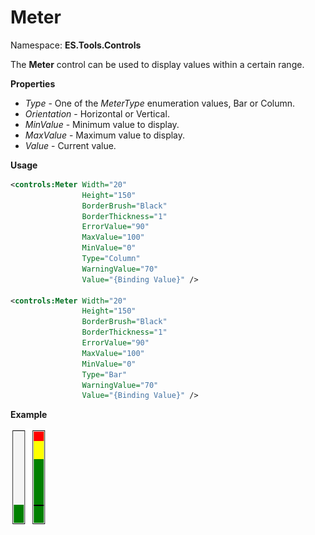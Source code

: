 # Meter
Namespace: **ES.Tools.Controls**

The **Meter** control can be used to display values within a certain range.

**Properties**

* *Type* - One of the *MeterType* enumeration values, Bar or Column.
* *Orientation* - Horizontal or Vertical.
* *MinValue* - Minimum value to display.
* *MaxValue* - Maximum value to display.
* *Value* - Current value.

**Usage**

``` XML
<controls:Meter Width="20"
                Height="150"                
                BorderBrush="Black"
                BorderThickness="1"
                ErrorValue="90"
                MaxValue="100"
                MinValue="0"
                Type="Column"
                WarningValue="70"
                Value="{Binding Value}" />

<controls:Meter Width="20"
                Height="150"
                BorderBrush="Black"
                BorderThickness="1"
                ErrorValue="90"
                MaxValue="100"
                MinValue="0"
                Type="Bar"
                WarningValue="70"
                Value="{Binding Value}" />
```
**Example**

![Meter example](Images/Meter.png "Meter")
